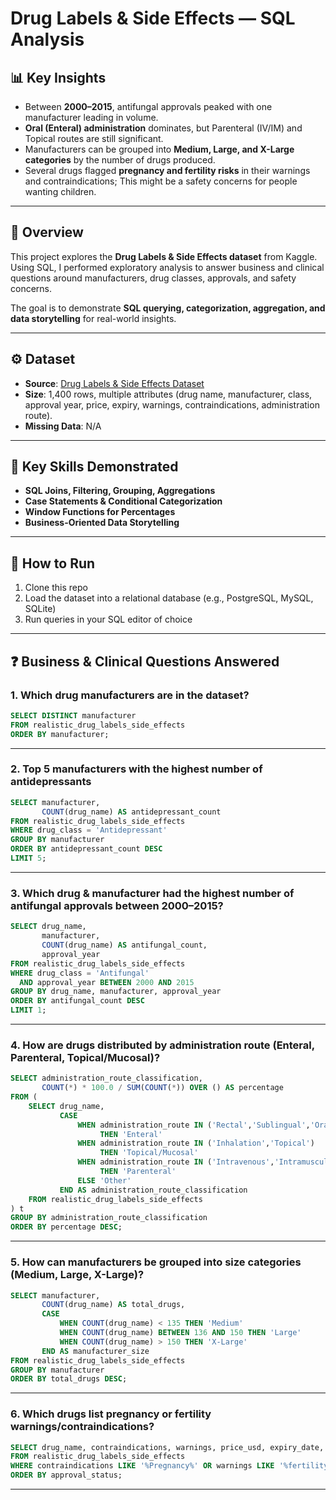 # Drug Labels & Side Effects — SQL Analysis

## 📊 Key Insights

* Between **2000–2015**, antifungal approvals peaked with one manufacturer leading in volume.
* **Oral (Enteral) administration** dominates, but Parenteral (IV/IM) and Topical routes are still significant.
* Manufacturers can be grouped into **Medium, Large, and X-Large categories** by the number of drugs produced.
* Several drugs flagged **pregnancy and fertility risks** in their warnings and contraindications; This might be a safety concerns for people wanting children.

---

## 📌 Overview

This project explores the **Drug Labels & Side Effects dataset** from Kaggle. Using SQL, I performed exploratory analysis to answer business and clinical questions around manufacturers, drug classes, approvals, and safety concerns.

The goal is to demonstrate **SQL querying, categorization, aggregation, and data storytelling** for real-world insights.

---

## ⚙️ Dataset

* **Source**: [Drug Labels & Side Effects Dataset](https://www.kaggle.com/datasets/pratyushpuri/drug-labels-and-side-effects-dataset-1400-records/data)
* **Size**: 1,400 rows, multiple attributes (drug name, manufacturer, class, approval year, price, expiry, warnings, contraindications, administration route).
* **Missing Data**: N/A
---


## 🧠 Key Skills Demonstrated

* **SQL Joins, Filtering, Grouping, Aggregations**
* **Case Statements & Conditional Categorization**
* **Window Functions for Percentages**
* **Business-Oriented Data Storytelling**

---

## 🚀 How to Run

1. Clone this repo
2. Load the dataset into a relational database (e.g., PostgreSQL, MySQL, SQLite)
3. Run queries in your SQL editor of choice

---


## ❓ Business & Clinical Questions Answered

### 1. Which drug manufacturers are in the dataset?

```sql
SELECT DISTINCT manufacturer
FROM realistic_drug_labels_side_effects
ORDER BY manufacturer;
```

---

### 2. Top 5 manufacturers with the highest number of antidepressants

```sql
SELECT manufacturer,
       COUNT(drug_name) AS antidepressant_count
FROM realistic_drug_labels_side_effects
WHERE drug_class = 'Antidepressant'
GROUP BY manufacturer
ORDER BY antidepressant_count DESC
LIMIT 5;
```

---

### 3. Which drug & manufacturer had the highest number of antifungal approvals between 2000–2015?

```sql
SELECT drug_name,
       manufacturer,
       COUNT(drug_name) AS antifungal_count,
       approval_year
FROM realistic_drug_labels_side_effects
WHERE drug_class = 'Antifungal'
  AND approval_year BETWEEN 2000 AND 2015
GROUP BY drug_name, manufacturer, approval_year
ORDER BY antifungal_count DESC
LIMIT 1;
```

---

### 4. How are drugs distributed by administration route (Enteral, Parenteral, Topical/Mucosal)?

```sql
SELECT administration_route_classification,
       COUNT(*) * 100.0 / SUM(COUNT(*)) OVER () AS percentage
FROM (
    SELECT drug_name,
           CASE 
               WHEN administration_route IN ('Rectal','Sublingual','Oral') 
                    THEN 'Enteral'
               WHEN administration_route IN ('Inhalation','Topical') 
                    THEN 'Topical/Mucosal'
               WHEN administration_route IN ('Intravenous','Intramuscular') 
                    THEN 'Parenteral'
               ELSE 'Other' 
           END AS administration_route_classification
    FROM realistic_drug_labels_side_effects
) t
GROUP BY administration_route_classification
ORDER BY percentage DESC;
```

---

### 5. How can manufacturers be grouped into size categories (Medium, Large, X-Large)?

```sql
SELECT manufacturer,
       COUNT(drug_name) AS total_drugs,
       CASE 
           WHEN COUNT(drug_name) < 135 THEN 'Medium'
           WHEN COUNT(drug_name) BETWEEN 136 AND 150 THEN 'Large'
           WHEN COUNT(drug_name) > 150 THEN 'X-Large'
       END AS manufacturer_size
FROM realistic_drug_labels_side_effects
GROUP BY manufacturer
ORDER BY total_drugs DESC;
```

---

### 6. Which drugs list pregnancy or fertility warnings/contraindications?

```sql
SELECT drug_name, contraindications, warnings, price_usd, expiry_date, approval_status
FROM realistic_drug_labels_side_effects
WHERE contraindications LIKE '%Pregnancy%' OR warnings LIKE '%fertility%'
ORDER BY approval_status;
```

---
